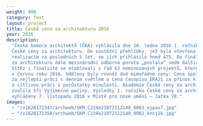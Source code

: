 ```yaml
---
weight: 900
category: Text
layout: project
title: Česká cena za architekturu 2016
year: 2016
description:
  "Česká komora architektů (ČKA) vyhlásila dne 20. ledna 2016 1. ročník
  České ceny za architekturu. Do soutěžní přehlídky, jež byla otevřena architektonickým
  realizacím za posledních 5 let, se jich přihlásilo hned 475. Do finále České ceny
  za architekturu dále mezinárodní odborná porota „poslala“ sedm dalších projektů.
  Vítěz i finalisté se etablovali z řad 63 nominovaných projektů, které ČKA představila
  v červnu roku 2016. Uděleny byly rovněž dvě mimořádné ceny: Cena společnosti VELUX
  za nejlepší práci s denním světlem a Cena časopisu ERA21 za přínos k obnově venkova
  a citlivou práci s pozůstatky minulosti. Akademie České ceny za architekturu současně
  zvolila tři Výjimečné počiny. Výsledky 1. ročníku České ceny za architekturu byly
  vyhlášeny 7. listopadu 2016 v Místě pro nové umění – Jatka 78."
images:
  - "/v1628172347/archweb/SKM_C224e21072112140_0003_ojpav7.jpg"
  - "/v1628172350/archweb/SKM_C224e21072112140_0002_knsj2k.jpg"
---
```

